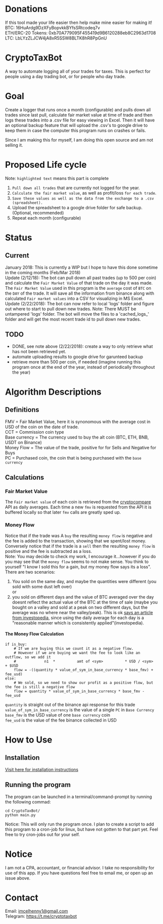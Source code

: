 # Donations
If this tool made your life easier then help make mine easier for making it!  
BTC: 16HuArdg9DzXFyBopvkkBYfsSRtcodeq7v  
ETH/ERC-20 Tokens: 0xb70A779095F455419d9B6120288eb8C2963d1708  
LTC: LbLYzZLJCW4jA8xR5SSW8BLTK8hR8PpGnU  

# CryptoTaxBot
A way to automate logging all of your trades for taxes. This is perfect for people using a day trading bot, or for people who day trade. 

# Goal
Create a logger that runs once a month (configurable) and pulls down all trades since last pull, calculate fair market value at time of trade and then logs these trades into a .csv file for easy viewing in Excel. Then it will have an optional backup feature that will upload the .csv's to google drive to keep them in case the computer this program runs on crashes or fails.  

Since I am making this for myself, I am doing this open source and am not selling it.

# Proposed Life cycle
Note: ``highlighted text`` means this part is complete  
1) ``Pull down all trades`` that are currently not logged for the year.
2) ``Calculate the fair market value``, as well as profit/loss ``for each trade``.
3) ``Save these values as well as the data from the exchange to a .csv (spreadsheet).``
4) Upload the spreadsheet to a google drive folder for safe backup. (Optional, recommended)
5) Repeat each month (configurable)

# Status
## Current
January 2018: This is currently a WIP but I hope to have this done sometime in the coming months (Feb/Mar 2018)  
Update (2/12/18): The bot can pull down all past trades (up to 500 per coin) and calculate the `Fair Market Value` of that trade on the day it was made. The `Fair Market Value` used in this program is the `average` cost of `BTC` on the `DAY` of the trade. It will save all the information from binance along with calculated `Fair market values` into a CSV for visualizing in MS Excel.  
Update (2/22/2018): The bot can now refer to local 'logs' folder and figure out where to start to pull down new trades. Note: There MUST be untampered 'logs' folder. The bot will move the files to a 'cached_logs_<date>' folder and will get the most recent trade id to pull down new trades.

## TODO
- DONE, see note above (2/22/2018): create a way to only retrieve what has not been retrieved yet.
- automate uploading results to google drive for garunteed backup
- retrieve more than 500 per coin, if needed (imagine running this program once at the end of the year, instead of periodically throughout the year)

# Algorithm Descriptions
## Definitions
FMV = Fair Market Value, here it is synonomous with the average cost in USD of the coin on the date of trade.  
CCT = Commission coin type  
Base currency = The currency used to buy the alt coin (BTC, ETH, BNB, USDT on Binance)  
Money Flow = The value of the trade, positive for for Sells and Negative for Buys  
PC = Purchased coin, the coin that is being purchased with the `base currency`

## Calculations
### Fair Market Value
The `Fair market value` of each coin is retrieved from the [cryptocompare](https://www.cryptocompare.com/) API as daily averages. Each time a new `fmv` is requested from the API it is buffered locally so that later `fmv` calls are greatly sped up.

### Money Flow
Notice that if the trade was A `buy` the resulting `money flow` is negative and the fee is added to the transaction, showing that we spent/lost money. Conversely notice that if the trade is a `sell` then the resulting `money flow` is positive and the fee is subtracted as a loss.  
Note: You may decide to check my work, I encourage it...however if you do you may see that the `money flow` seems to not make sense. You think to yourself "I know I sold this for a gain, but my money flow says its a loss".  
There are two scenarios:  
1) You sold on the same day, and maybe the quantities were different (you sold with some dust left over)  
or  
2) you sold on different days and the value of BTC averaged over the day doesnt reflect the actual value of the BTC at the time of sale (maybe you bought on a valley and sold at a peak on two different days, but the average was no where near the valley/peak). This is ok [says an article from investopedia](https://www.investopedia.com/university/definitive-bitcoin-tax-guide-dont-let-irs-snow-you/definitive-bitcoin-tax-guide-chapter-2-trading-gains-and-losses-fair-market-value.asp), since using the daily average for each day is a "reasonable manner which is consistently applied"(investopedia). 

#### The Money Flow Calculation
```
if is_buy:
    # If we are buying this we count it as a negative flow.
    # However if we are buying we want the fee to look like an outflow, so we add it
    #             n1  *          amt of <sym>          * USD / <sym>  + $USD
    flow = -((quantity * value_of_sym_in_base_currency * base_fmv) + fee_usd)
else:
    # We sold, so we need to show our profit as a positive flow, but the fee is still a negative flow
    flow = quantity * value_of_sym_in_base_currency * base_fmv - fee_usd
```
`quantity` is straight out of the binance api response for this trade  
`value_of_sym_in_base_currency` is the value of a single `PC` in `Base Currency`  
`base_fmv` is the USD value of one `base currency` coin  
`fee_usd` is the value of the fee binance collected in USD  

# How to Use
## Installation
[Visit here for installation instructions](https://github.com/mcelhennyi/CryptoTaxBot/blob/master/INSTALLATION.md)

## Running the program
The program can be launched in a terminal/command-prompt by running the following commad:
```
cd CryptoTaxBot/
python main.py
```
Notice: This will only run the program once. I plan to create a script to add this program to a cron-job for linux, but have not gotten to that part yet. Feel free to try cron-jobs out for your self. 

# Notice
I am not a CPA, accountant, or financial advisor. I take no responsibility for use of this app. If you have questions feel free to email me, or open up an issue above. 

# Contact
Email: imcelhenny1@gmail.com  
Telegram: https://t.me/cryptotaxbot
